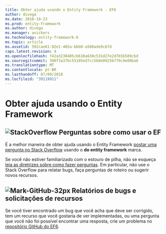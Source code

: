 ```yaml
---
title: Obter ajuda usando o Entity Framework - EF6
author: divega
ms.date: 2016-10-23
ms.prod: entity-framework
ms.author: divega
ms.manager: avickers
ms.technology: entity-framework-6
ms.topic: article
ms.assetid: 592cae61-02e1-485a-bbb0-a508ade9c67d
caps.latest.revision: 4
ms.openlocfilehash: f42a3238405cb610a630c531d27e2d765b589cbd
ms.sourcegitcommit: 390f3a37bc55105ed7cc5b0e0925b7f9c9e80ba6
ms.translationtype: MT
ms.contentlocale: pt-BR
ms.lasthandoff: 07/09/2018
ms.locfileid: "39119911"
---
```

# <a name="get-help-using-entity-framework"></a>Obter ajuda usando o Entity Framework
## <a name="stackoverflowef6mediastackoverflowpng-questions-about-using-ef"></a>![StackOverflow](~/ef6/media/stackoverflow.png) Perguntas sobre como usar o EF  

É a melhor maneira de obter ajuda usando o Entity Framework [postar uma pergunta no Stack Overflow](http://stackoverflow.com/questions/ask) usando o **do entity framework** marca.  

Se você não estiver familiarizado com o estouro de pilha, não se esqueça [leia as diretrizes sobre como fazer perguntas](http://stackoverflow.com/help/asking). Em particular, não use o Stack Overflow para relatar bugs, faça perguntas de roteiro ou sugerir novos recursos.  

## <a name="github-mark-32pxef6mediagithub-mark-32pxpng-bug-reports-and-feature-requests"></a>![Mark-GitHub-32px](~/ef6/media/github-mark-32px.png) Relatórios de bugs e solicitações de recursos  

Se você tiver encontrado um bug que você acha que deve ser corrigido, tem um recurso que você gostaria de ver implementadas, ou uma pergunta que você não foi possível encontrar uma resposta, crie um problema no [repositório GitHub do EF6](https://github.com/aspnet/EntityFramework6/issues).
